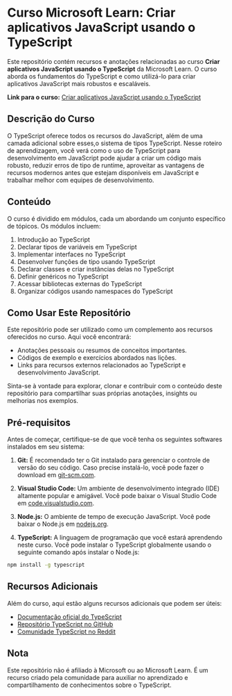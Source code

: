 # Curso Microsoft Learn: Criar aplicativos JavaScript usando o TypeScript

Este repositório contém recursos e anotações relacionadas ao curso **Criar aplicativos JavaScript usando o TypeScript** da Microsoft Learn. O curso aborda os fundamentos do TypeScript e como utilizá-lo para criar aplicativos JavaScript mais robustos e escaláveis.

**Link para o curso:** [Criar aplicativos JavaScript usando o TypeScript](https://learn.microsoft.com/pt-br/training/paths/build-javascript-applications-typescript/?source=learn)

## Descrição do Curso

O TypeScript oferece todos os recursos do JavaScript, além de uma camada adicional sobre esses,o sistema de tipos TypeScript. Nesse roteiro de aprendizagem, você verá como o uso de TypeScript para desenvolvimento em JavaScript pode ajudar a criar um código mais robusto, reduzir erros de tipo de runtime, aproveitar as vantagens de recursos modernos antes que estejam disponíveis em JavaScript e trabalhar melhor com equipes de desenvolvimento.

## Conteúdo

O curso é dividido em módulos, cada um abordando um conjunto específico de tópicos. Os módulos incluem:

1. Introdução ao TypeScript
2. Declarar tipos de variáveis em TypeScript
3. Implementar interfaces no TypeScript
4. Desenvolver funções de tipo usando TypeScript
5. Declarar classes e criar instâncias delas no TypeScript
6. Definir genéricos no TypeScript
7. Acessar bibliotecas externas do TypeScript
8. Organizar códigos usando namespaces do TypeScript

## Como Usar Este Repositório

Este repositório pode ser utilizado como um complemento aos recursos oferecidos no curso. Aqui você encontrará:

- Anotações pessoais ou resumos de conceitos importantes.
- Códigos de exemplo e exercícios abordados nas lições.
- Links para recursos externos relacionados ao TypeScript e desenvolvimento JavaScript.

Sinta-se à vontade para explorar, clonar e contribuir com o conteúdo deste repositório para compartilhar suas próprias anotações, insights ou melhorias nos exemplos.

## Pré-requisitos

Antes de começar, certifique-se de que você tenha os seguintes softwares instalados em seu sistema:

1. **Git:** É recomendado ter o Git instalado para gerenciar o controle de versão do seu código. Caso precise instalá-lo, você pode fazer o download em [git-scm.com](https://git-scm.com/).

2. **Visual Studio Code:** Um ambiente de desenvolvimento integrado (IDE) altamente popular e amigável. Você pode baixar o Visual Studio Code em [code.visualstudio.com](https://code.visualstudio.com/).

3. **Node.js:** O ambiente de tempo de execução JavaScript. Você pode baixar o Node.js em [nodejs.org](https://nodejs.org/).

4. **TypeScript:** A linguagem de programação que você estará aprendendo neste curso. Você pode instalar o TypeScript globalmente usando o seguinte comando após instalar o Node.js:

```sh
npm install -g typescript
```

## Recursos Adicionais

Além do curso, aqui estão alguns recursos adicionais que podem ser úteis:

- [Documentação oficial do TypeScript](https://www.typescriptlang.org/docs/)
- [Repositório TypeScript no GitHub](https://github.com/microsoft/TypeScript)
- [Comunidade TypeScript no Reddit](https://www.reddit.com/r/typescript/)

## Nota

Este repositório não é afiliado à Microsoft ou ao Microsoft Learn. É um recurso criado pela comunidade para auxiliar no aprendizado e compartilhamento de conhecimentos sobre o TypeScript.
